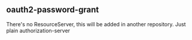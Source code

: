 ## oauth2-password-grant
There's no ResourceServer, this will be added in another repository. Just plain authorization-server
